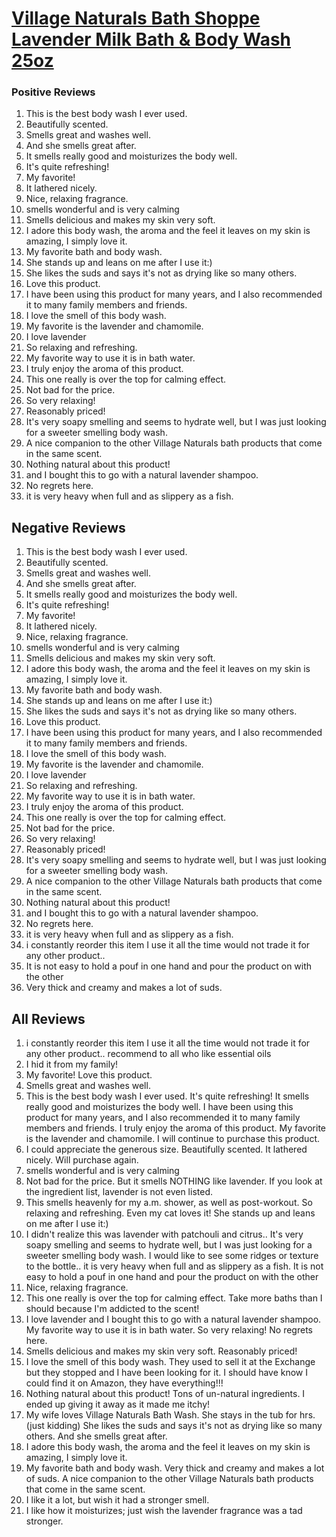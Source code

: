 # [Village Naturals Bath Shoppe Lavender Milk Bath &amp; Body Wash 25oz](https://products.checkmycream.com/products/Village-Naturals-Bath-Shoppe-Lavender-Milk-Bath-and-Body-Wash-25oz.html)

### Positive Reviews

<ol>
      <li>This is the best body wash I ever used.</li>
      <li>Beautifully scented.  </li>
      <li>Smells great and washes well.</li>
      <li>And she smells great after.</li>
      <li>It smells really good and moisturizes the body well.</li>
      <li>It&#x27;s quite refreshing!</li>
      <li>My favorite!  </li>
      <li>It lathered nicely.  </li>
      <li>Nice, relaxing fragrance.</li>
      <li>smells wonderful and is very calming</li>
      <li>Smells delicious  and makes my skin very soft.</li>
      <li>I adore this body wash, the aroma and the feel it leaves on my skin is amazing, I simply love it.</li>
      <li>My favorite bath and body wash.</li>
      <li>She stands up and leans on me after I use it:)</li>
      <li>She likes the suds and says it&#x27;s not as drying like so many others.</li>
      <li>Love this product.</li>
      <li>I have been using this product for many years, and I also recommended it to many family members and friends.</li>
      <li>I love the smell of this body wash.  </li>
      <li>My favorite is the lavender and chamomile.</li>
      <li>I love lavender</li>
      <li>So relaxing and refreshing.</li>
      <li>My favorite way to use it is in bath water.  </li>
      <li>I truly enjoy the aroma of this product.</li>
      <li>This one really is over the top for calming effect.  </li>
      <li>Not bad for the price.</li>
      <li>So very relaxing!  </li>
      <li>Reasonably priced!</li>
      <li>It&#x27;s very soapy smelling and seems to hydrate well, but I was just looking for a sweeter smelling body wash.</li>
      <li>A nice companion to the other Village Naturals bath products that come in the same scent.</li>
      <li>Nothing natural about this product!  </li>
      <li>and I bought this to go with a natural lavender shampoo.  </li>
      <li>No regrets here.</li>
      <li>it is very heavy when full and as slippery as a fish.</li>
</ol>


<h2>Negative Reviews</h2>
<ol>
<li> This is the best body wash I ever used.</li>
<li> Beautifully scented.  </li>
<li> Smells great and washes well.</li>
<li> And she smells great after.</li>
<li> It smells really good and moisturizes the body well.</li>
<li> It&#x27;s quite refreshing!</li>
<li> My favorite!  </li>
<li> It lathered nicely.  </li>
<li> Nice, relaxing fragrance.</li>
<li> smells wonderful and is very calming</li>
<li> Smells delicious  and makes my skin very soft.</li>
<li> I adore this body wash, the aroma and the feel it leaves on my skin is amazing, I simply love it.</li>
<li> My favorite bath and body wash.</li>
<li> She stands up and leans on me after I use it:)</li>
<li> She likes the suds and says it&#x27;s not as drying like so many others.</li>
<li> Love this product.</li>
<li> I have been using this product for many years, and I also recommended it to many family members and friends.</li>
<li> I love the smell of this body wash.  </li>
<li> My favorite is the lavender and chamomile.</li>
<li> I love lavender</li>
<li> So relaxing and refreshing.</li>
<li> My favorite way to use it is in bath water.  </li>
<li> I truly enjoy the aroma of this product.</li>
<li> This one really is over the top for calming effect.  </li>
<li> Not bad for the price.</li>
<li> So very relaxing!  </li>
<li> Reasonably priced!</li>
<li> It&#x27;s very soapy smelling and seems to hydrate well, but I was just looking for a sweeter smelling body wash.</li>
<li> A nice companion to the other Village Naturals bath products that come in the same scent.</li>
<li> Nothing natural about this product!  </li>
<li> and I bought this to go with a natural lavender shampoo.  </li>
<li> No regrets here.</li>
<li> it is very heavy when full and as slippery as a fish.</li>
<li> i constantly reorder this item I use it all the time would not trade it for any other product..  </li>
<li> It is not easy to hold a pouf in one hand and pour the product on with the other</li>
<li> Very thick and creamy and makes a lot of suds.</li>
</ol>

<h2>All Reviews</h2>

<ol>
    <li> i constantly reorder this item I use it all the time would not trade it for any other product..  recommend to all who like essential oils</li>
    <li> I hid it from my family!</li>
    <li> My favorite!  Love this product.</li>
    <li> Smells great and washes well.</li>
    <li> This is the best body wash I ever used. It&#x27;s quite refreshing! It smells really good and moisturizes the body well. I have been using this product for many years, and I also recommended it to many family members and friends. I truly enjoy the aroma of this product. My favorite is the lavender and chamomile. I will continue to purchase this product.</li>
    <li> I could appreciate the generous size.  Beautifully scented.  It lathered nicely.  Will purchase again.</li>
    <li> smells wonderful and is very calming</li>
    <li> Not bad for the price. But it smells NOTHING like lavender. If you look at the ingredient list, lavender is not even listed.</li>
    <li> This smells heavenly for my a.m. shower, as well as post-workout. So relaxing and refreshing. Even my cat loves it! She stands up and leans on me after I use it:)</li>
    <li> I didn&#x27;t realize this was lavender with patchouli and citrus.. It&#x27;s very soapy smelling and seems to hydrate well, but I was just looking for a sweeter smelling body wash. I would like to see some ridges or texture to the bottle.. it is very heavy when full and as slippery as a fish. It is not easy to hold a pouf in one hand and pour the product on with the other</li>
    <li> Nice, relaxing fragrance.</li>
    <li> This one really is over the top for calming effect.  Take more baths than I should because I&#x27;m addicted to the scent!</li>
    <li> I love lavender and I bought this to go with a natural lavender shampoo.  My favorite way to use it is in bath water.  So very relaxing!  No regrets here.</li>
    <li> Smells delicious  and makes my skin very soft. Reasonably priced!</li>
    <li> I love the smell of this body wash.  They used to sell it at the Exchange but they stopped and I have been looking for it.  I should have know I could find it on Amazon, they have everything!!!</li>
    <li> Nothing natural about this product!  Tons of un-natural ingredients.  I ended up giving it away as it made me itchy!</li>
    <li> My wife loves Village Naturals Bath Wash. She stays in the tub for hrs. (just kidding) She likes the suds and says it&#x27;s not as drying like so many others. And she smells great after.</li>
    <li> I adore this body wash, the aroma and the feel it leaves on my skin is amazing, I simply love it.</li>
    <li> My favorite bath and body wash. Very thick and creamy and makes a lot of suds. A nice companion to the other Village Naturals bath products that come in the same scent.</li>
    <li> I like it a lot, but wish it had a stronger smell.</li>
    <li> I like how it moisturizes; just wish the lavender fragrance was a tad stronger.</li>
</ol>





